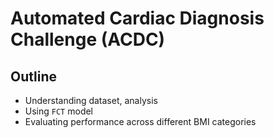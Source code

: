 # Automated Cardiac Diagnosis Challenge (ACDC)

## Outline

- Understanding dataset, analysis
- Using `FCT` model 
- Evaluating performance across different BMI categories